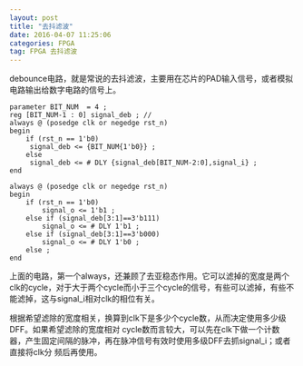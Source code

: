 ```yaml
---
layout: post
title: "去抖滤波"
date: 2016-04-07 11:25:06 
categories: FPGA
tag: FPGA 去抖滤波
---
```


debounce电路，就是常说的去抖滤波，主要用在芯片的PAD输入信号，或者模拟电路输出给数字电路的信号上。

```
parameter BIT_NUM  = 4 ;
reg [BIT_NUM-1 : 0] signal_deb ; //
always @ (posedge clk or negedge rst_n)
begin
    if (rst_n == 1'b0)
     signal_deb <= {BIT_NUM{1'b0}} ;
    else
     signal_deb <= # DLY {signal_deb[BIT_NUM-2:0],signal_i} ;
end

always @ (posedge clk or negedge rst_n)
begin
    if (rst_n == 1'b0)
        signal_o <= 1'b1 ;
    else if (signal_deb[3:1]==3'b111)
        signal_o <= # DLY 1'b1 ;
    else if (signal_deb[3:1]==3'b000)
        signal_o <= # DLY 1'b0 ;
    else ;
end
```

上面的电路，第一个always，还兼顾了去亚稳态作用。它可以滤掉的宽度是两个clk的cycle，对于大于两个cycle而小于三个cycle的信号，有些可以滤掉，有些不能滤掉，这与signal_i相对clk的相位有关。

根据希望滤除的宽度相关，换算到clk下是多少个cycle数，从而决定使用多少级DFF。如果希望滤除的宽度相对 cycle数而言较大，可以先在clk下做一个计数器，产生固定间隔的脉冲，再在脉冲信号有效时使用多级DFF去抓signal_i；或者直接将clk分 频后再使用。


